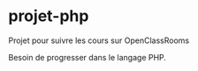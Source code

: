 # projet-php
Projet pour suivre les cours sur OpenClassRooms

Besoin de progresser dans le langage PHP.
